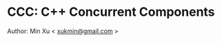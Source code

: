 CCC: C++ Concurrent Components
==============================

Author: Min Xu &lt; xukmin@gmail.com &gt;

